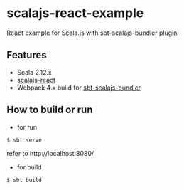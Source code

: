 # scalajs-react-example

React example for Scala.js with sbt-scalajs-bundler plugin

## Features

- Scala 2.12.x
- [scalajs-react](https://github.com/japgolly/scalajs-react)
- Webpack 4.x build for [sbt-scalajs-bundler](https://github.com/scalacenter/scalajs-bundler)


## How to build or run

- for run

```sh
$ sbt serve
```

refer to http://localhost:8080/

- for build

```sh
$ sbt build
```
